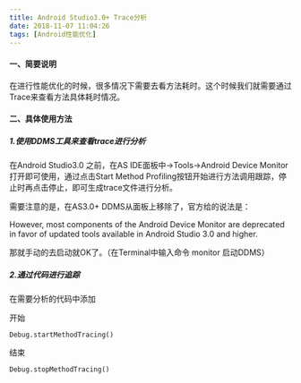 ```yaml
---
title: Android Studio3.0+ Trace分析
date: 2018-11-07 11:04:26
tags: [Android性能优化]
---
```


#### 一、简要说明

在进行性能优化的时候，很多情况下需要去看方法耗时。这个时候我们就需要通过Trace来查看方法具体耗时情况。

#### 二、具体使用方法

##### 1.使用DDMS工具来查看trace进行分析

在Android Studio3.0 之前，在AS IDE面板中->Tools->Android Device Monitor 打开即可使用，通过点击Start Method Profiling按钮开始进行方法调用跟踪，停止时再点击停止，即可生成trace文件进行分析。

需要注意的是，在AS3.0+ DDMS从面板上移除了，官方给的说法是：

However, most components of the Android Device Monitor are deprecated in favor of updated tools available in Android Studio 3.0 and higher.

那就手动的去启动就OK了。（在Terminal中输入命令 monitor 启动DDMS）

##### 2.通过代码进行追踪

在需要分析的代码中添加

开始

	Debug.startMethodTracing()

结束

	Debug.stopMethodTracing()
	
	
